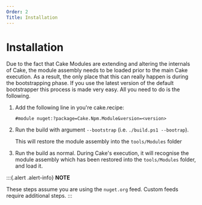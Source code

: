 ```yaml
---
Order: 2
Title: Installation
---
```


# Installation

Due to the fact that Cake Modules are extending and altering the internals of Cake, the module assembly needs to be loaded prior to the main Cake execution. As a result, the only place that this can really happen is during the bootstrapping phase. If you use the latest version of the default bootstrapper this process is made very easy. All you need to do is the following.

1. Add the following line in you're cake.recipe:

   ```
   #module nuget:?package=Cake.Npm.Module&version=<version>
   ```
1. Run the build with argument `--bootstrap` (i.e. `./build.ps1 --bootrap`).

   This will restore the module assembly into the `tools/Modules` folder
1. Run the build as normal. During Cake's execution, it will recognise the module assembly which has been restored into the `tools/Modules` folder, and load it.


:::{.alert .alert-info}
**NOTE**

These steps assume you are using the `nuget.org` feed. Custom feeds require additional steps.
:::